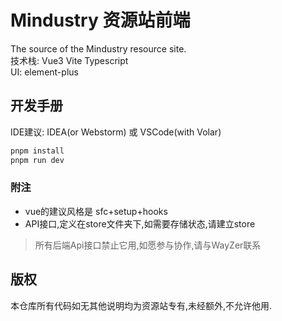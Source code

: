 # Mindustry 资源站前端

The source of the Mindustry resource site.  
技术栈: Vue3 Vite Typescript  
UI: element-plus

## 开发手册

IDE建议: IDEA(or Webstorm) 或 VSCode(with Volar)

```sh
pnpm install
pnpm run dev
```

### 附注

* vue的建议风格是 sfc+setup+hooks
* API接口,定义在store文件夹下,如需要存储状态,请建立store

> 所有后端Api接口禁止它用,如愿参与协作,请与WayZer联系

## 版权

本仓库所有代码如无其他说明均为资源站专有,未经额外,不允许他用.